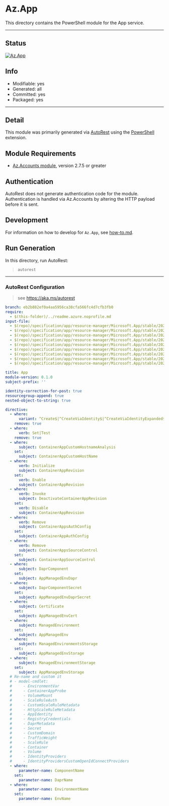 <!-- region Generated -->
# Az.App
This directory contains the PowerShell module for the App service.

---
## Status
[![Az.App](https://img.shields.io/powershellgallery/v/Az.App.svg?style=flat-square&label=Az.App "Az.App")](https://www.powershellgallery.com/packages/Az.App/)

## Info
- Modifiable: yes
- Generated: all
- Committed: yes
- Packaged: yes

---
## Detail
This module was primarily generated via [AutoRest](https://github.com/Azure/autorest) using the [PowerShell](https://github.com/Azure/autorest.powershell) extension.

## Module Requirements
- [Az.Accounts module](https://www.powershellgallery.com/packages/Az.Accounts/), version 2.7.5 or greater

## Authentication
AutoRest does not generate authentication code for the module. Authentication is handled via Az.Accounts by altering the HTTP payload before it is sent.

## Development
For information on how to develop for `Az.App`, see [how-to.md](how-to.md).
<!-- endregion -->

## Run Generation
In this directory, run AutoRest:
> `autorest`

---
### AutoRest Configuration
> see https://aka.ms/autorest

``` yaml
branch: eb2b882ef0a4aa5956ca38cfa566fc4d7cfb3fb0
require:
  - $(this-folder)/../readme.azure.noprofile.md
input-file:
  - $(repo)/specification/app/resource-manager/Microsoft.App/stable/2022-03-01/AuthConfigs.json
  - $(repo)/specification/app/resource-manager/Microsoft.App/stable/2022-03-01/CommonDefinitions.json
  - $(repo)/specification/app/resource-manager/Microsoft.App/stable/2022-03-01/ContainerApps.json
  - $(repo)/specification/app/resource-manager/Microsoft.App/stable/2022-03-01/ContainerAppsRevisions.json
  - $(repo)/specification/app/resource-manager/Microsoft.App/stable/2022-03-01/DaprComponents.json
  - $(repo)/specification/app/resource-manager/Microsoft.App/stable/2022-03-01/Global.json
  - $(repo)/specification/app/resource-manager/Microsoft.App/stable/2022-03-01/ManagedEnvironments.json
  - $(repo)/specification/app/resource-manager/Microsoft.App/stable/2022-03-01/ManagedEnvironmentsStorages.json
  - $(repo)/specification/app/resource-manager/Microsoft.App/stable/2022-03-01/SourceControls.json

title: App
module-version: 0.1.0
subject-prefix: ''

identity-correction-for-post: true
resourcegroup-append: true
nested-object-to-string: true

directive:
  - where:
      variant: ^Create$|^CreateViaIdentity$|^CreateViaIdentityExpanded$|^Update$|^UpdateViaIdentity$
    remove: true
  - where:
      verb: Set|Test
    remove: true
  - where:
      subject: ContainerAppCustomHostnameAnalysis
    set:
      subject: ContainerAppCustomHostName
  - where:
      verb: Initialize
      subject: ContainerAppRevision
    set:
      verb: Enable
      subject: ContainerAppRevision
  - where:
      verb: Invoke
      subject: DeactivateContainerAppRevision
    set:
      verb: Disable
      subject: ContainerAppRevision
  - where:
      verb: Remove
      subject: ContainerAppsAuthConfig
    set:
      subject: ContainerAppAuthConfig
  - where:
      verb: Remove
      subject: ContainerAppsSourceControl
    set:
      subject: ContainerAppSourceControl
  - where:
      subject: DaprComponent
    set:
      subject: AppManagedEnvDapr
  - where:
      subject: DaprComponentSecret
    set:
      subject: AppManagedEnvDaprSecret
  - where:
      subject: Certificate
    set:
      subject: AppManagedEnvCert
  - where:
      subject: ManagedEnvironment
    set:
      subject: AppManagedEnv
  - where:
      subject: ManagedEnvironmentsStorage
    set:
      subject: AppManagedEnvStorage
  - where:
      subject: ManagedEnvironmentStorage
    set:
      subject: AppManagedEnvStorage
  # Re-name and custom it
  # - model-cmdlet:
  #     - EnvironmentVar
  #     - ContainerAppProbe
  #     - VolumeMount
  #     - ScaleRuleAuth
  #     - CustomScaleRuleMetadata
  #     - HttpScaleRuleMetadata
  #     - AppIdentity
  #     - RegistryCredentials
  #     - DaprMetadata
  #     - Secret
  #     - CustomDomain
  #     - TrafficWeight
  #     - ScaleRule
  #     - Container
  #     - Volume
  #     - IdentityProviders
  #     - IdentityProvidersCustomOpenIdConnectProviders
  - where:
      parameter-name: ComponentName
    set:
      parameter-name: DaprName
  - where:
      parameter-name: EnvironmentName
    set:
      parameter-name: EnvName
```
